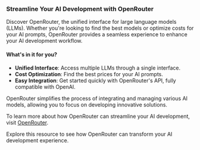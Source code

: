 ### Streamline Your AI Development with OpenRouter

Discover OpenRouter, the unified interface for large language models (LLMs). Whether you're looking to find the best models or optimize costs for your AI prompts, OpenRouter provides a seamless experience to enhance your AI development workflow.

#### What's in it for you?
- **Unified Interface**: Access multiple LLMs through a single interface.
- **Cost Optimization**: Find the best prices for your AI prompts.
- **Easy Integration**: Get started quickly with OpenRouter's API, fully compatible with OpenAI.

OpenRouter simplifies the process of integrating and managing various AI models, allowing you to focus on developing innovative solutions.

To learn more about how OpenRouter can streamline your AI development, visit [OpenRouter](https://openrouter.ai).

Explore this resource to see how OpenRouter can transform your AI development experience.
